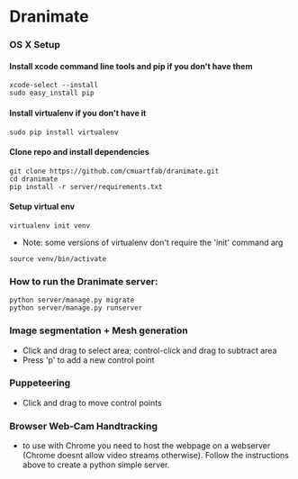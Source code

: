 # Dranimate

### OS X Setup


#### Install xcode command line tools and pip if you don't have them
```
xcode-select --install
sudo easy_install pip
```

#### Install virtualenv if you don't have it
```
sudo pip install virtualenv
```


#### Clone repo and install dependencies
```
git clone https://github.com/cmuartfab/dranimate.git
cd dranimate
pip install -r server/requirements.txt
```

#### Setup virtual env
`virtualenv init venv`
* Note: some versions of virtualenv don't require the 'init' command arg

`source venv/bin/activate`

### How to run the Dranimate server:
```
python server/manage.py migrate
python server/manage.py runserver
```
### Image segmentation + Mesh generation
* Click and drag to select area; control-click and drag to subtract area
* Press 'p' to add a new control point

### Puppeteering
* Click and drag to move control points

### Browser Web-Cam Handtracking
* to use with Chrome you need to host the webpage on a webserver (Chrome doesnt allow video streams otherwise). Follow the instructions above to create a python simple server.

